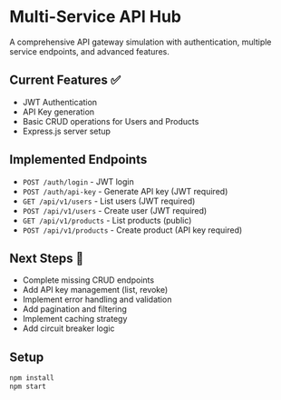 # Multi-Service API Hub

A comprehensive API gateway simulation with authentication, multiple service endpoints, and advanced features.

## Current Features ✅
- JWT Authentication
- API Key generation
- Basic CRUD operations for Users and Products
- Express.js server setup

## Implemented Endpoints
- `POST /auth/login` - JWT login
- `POST /auth/api-key` - Generate API key (JWT required)
- `GET /api/v1/users` - List users (JWT required)
- `POST /api/v1/users` - Create user (JWT required)
- `GET /api/v1/products` - List products (public)
- `POST /api/v1/products` - Create product (API key required)

## Next Steps 🚧
- Complete missing CRUD endpoints
- Add API key management (list, revoke)
- Implement error handling and validation
- Add pagination and filtering
- Implement caching strategy
- Add circuit breaker logic

## Setup
```bash
npm install
npm start